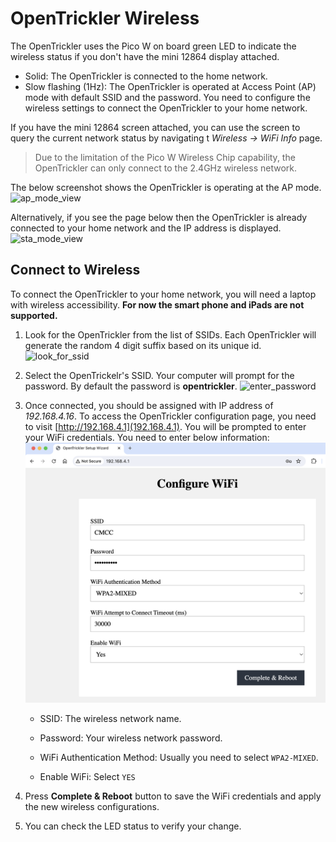 # OpenTrickler Wireless

The OpenTrickler uses the Pico W on board green LED to indicate the wireless status if you don't have the mini 12864 display attached.

- Solid: The OpenTrickler is connected to the home network. 
- Slow flashing (1Hz): The OpenTrickler is operated at Access Point (AP) mode with default SSID and the password. You need to configure the wireless settings to connect the OpenTrickler to your home network. 

If you have the mini 12864 screen attached, you can use the screen to query the current network status by navigating t *Wireless -> WiFi Info* page.

> Due to the limitation of the Pico W Wireless Chip capability, the OpenTrickler can only connect to the 2.4GHz wireless network. 

The below screenshot shows the OpenTrickler is operating at the AP mode. 
![ap_mode_view](../resources/connect_to_wireless/ap_mode_view.png)

Alternatively, if you see the page below then the OpenTrickler is already connected to your home network and the IP address is displayed. 
![sta_mode_view](../resources/connect_to_wireless/sta_mode_view.png)

## Connect to Wireless

To connect the OpenTrickler to your home network, you will need a laptop with wireless accessibility. **For now the smart phone and iPads are not supported.**

1. Look for the OpenTrickler from the list of SSIDs. Each OpenTrickler will generate the random 4 digit suffix based on its unique id. 
   ![look_for_ssid](../resources/connect_to_wireless/look_for_ssid.png)

2. Select the OpenTrickelr's SSID. Your computer will prompt for the password. By default the password is **opentrickler**.
   ![enter_password](../resources/connect_to_wireless/enter_password.png)

3. Once connected, you should be assigned with IP address of *192.168.4.16*. To access the OpenTrickler configuration page, you need to visit [http://192.168.4.1](192.168.4.1). You will be prompted to enter your WiFi credentials. You need to enter below information:
    ![configure_wireless](../resources/connect_to_wireless/setup_wizard.png)
   
   - SSID: The wireless network name.
   
   - Password: Your wireless network password.
   
   - WiFi Authentication Method: Usually you need to select `WPA2-MIXED`. 
   
   - Enable WiFi: Select `YES`

4. Press **Complete & Reboot** button to save the WiFi credentials and apply the new wireless configurations. 

5. You can check the LED status to verify your change. 
